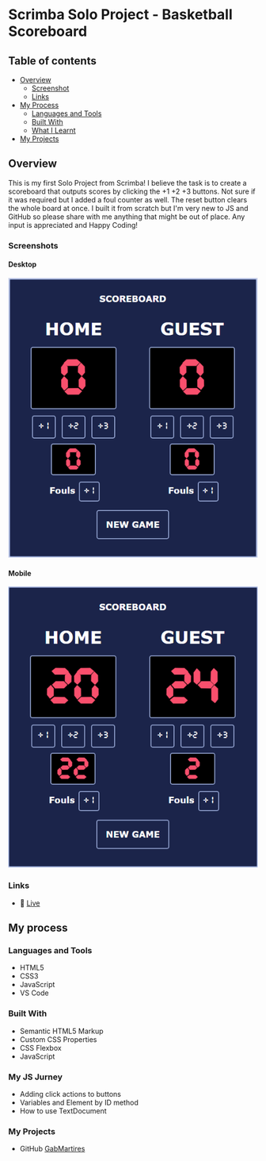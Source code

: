 # Scrimba Solo Project - Basketball Scoreboard

## Table of contents

- [Overview](#overview)
  - [Screenshot](#screenshot)
  - [Links](#links)
- [My Process](#my-process)
  - [Languages and Tools](#languages-and-tools)
  - [Built With](#built-with)
  - [What I Learnt](#my-js-jurney)  
- [My Projects](#my-projects)

## Overview
This is my first Solo Project from Scrimba! I believe the task is to create a scoreboard that outputs scores by clicking the +1 +2 +3 buttons. Not sure if it was required but I added a foul counter as well. The reset button clears the whole board at once. I built it from scratch but I'm very new to JS and GitHub so please share with me anything that might be out of place. Any input is appreciated and Happy Coding!
### Screenshots

#### Desktop

![Scoreboard Empty View](https://raw.githubusercontent.com/gabmartires/SoloProject-Scoreboard/home/images/empty-state.png)

#### Mobile

![Scoreboard Working View](https://raw.githubusercontent.com/gabmartires/SoloProject-Scoreboard/home/images/working-state.png)

### Links

- 🔗 [Live](https://scrimba-basketballscoreboard.netlify.app)

## My process

### Languages and Tools

- HTML5
- CSS3
- JavaScript
- VS Code

### Built With

- Semantic HTML5 Markup
- Custom CSS Properties
- CSS Flexbox
- JavaScript

### My JS Jurney

- Adding click actions to buttons
- Variables and Element by ID method
- How to use TextDocument

### My Projects
- GitHub [GabMartires](https://github.com/gabmartires)
